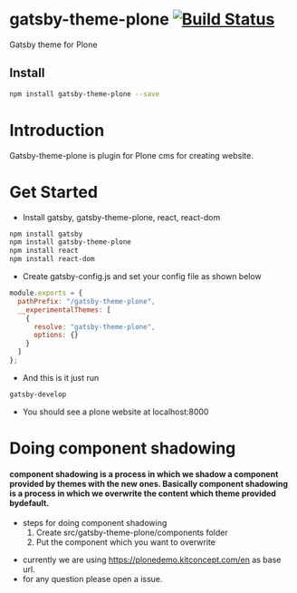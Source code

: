 # gatsby-theme-plone [![Build Status](https://travis-ci.org/collective/gatsby-theme-plone.svg?branch=master)](https://travis-ci.org/collective/gatsby-theme-plone)

Gatsby theme for Plone

## Install

```bash
npm install gatsby-theme-plone --save
```

# Introduction

Gatsby-theme-plone is plugin for Plone cms for creating website.

# Get Started

- Install gatsby, gatsby-theme-plone, react, react-dom

```bash
npm install gatsby
npm install gatsby-theme-plone
npm install react
npm install react-dom
```

- Create gatsby-config.js and set your config file as shown below

```javascript
module.exports = {
  pathPrefix: "/gatsby-theme-plone",
  __experimentalThemes: [
    {
      resolve: "gatsby-theme-plone",
      options: {}
    }
  ]
};
```

- And this is it just run

```bash
gatsby-develop
```

- You should see a plone website at localhost:8000

# Doing component shadowing

#### component shadowing is a process in which we shadow a component provided by themes with the new ones. Basically component shadowing is a process in which we overwrite the content which theme provided bydefault.

- steps for doing component shadowing
  1. Create src/gatsby-theme-plone/components folder
  1. Put the component which you want to overwrite

* currently we are using https://plonedemo.kitconcept.com/en as base url.
* for any question please open a issue.
